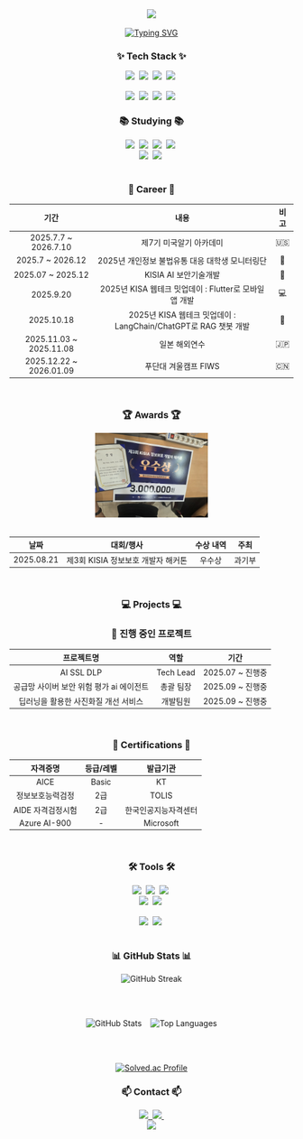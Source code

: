 <!--타이틀 부분-->
<div align="center">
  <img src="https://capsule-render.vercel.app/api?type=waving&color=gradient&height=250&section=header&text=Creatine-mono&fontSize=70&fontColor=fff&animation=fadeIn&fontAlignY=38&desc=AI%20/%20Security%20/%20Deep%20Learning%20Developer&descAlignY=55&descSize=20" />
  
  <!-- Typing SVG -->
  <a href="https://git.io/typing-svg"><img src="https://readme-typing-svg.demolab.com?font=Fira+Code&weight=600&size=28&duration=4000&pause=1000&color=6366F1&center=true&vCenter=true&multiline=true&repeat=true&width=600&height=100&lines=Welcome+to+my+GitHub!+%F0%9F%91%8B;AI+%7C+Security+%7C+Deep+Learning;" alt="Typing SVG" /></a>
</div>

<!--내용 부분-->
<h3 align="center">✨ Tech Stack ✨</h3>
<div align="center">
  <img src="https://img.shields.io/badge/react-20232a.svg?style=for-the-badge&logo=react&logoColor=61DAFB" />&nbsp
  <img src="https://img.shields.io/badge/javascript-F7DF1E.svg?style=for-the-badge&logo=javascript&logoColor=20232a" />&nbsp
  <img src="https://img.shields.io/badge/html5-E34F26.svg?style=for-the-badge&logo=html5&logoColor=white" />&nbsp
  <img src="https://img.shields.io/badge/css3-1572B6.svg?style=for-the-badge&logo=css3&logoColor=white" />&nbsp
</div>
<br>
<div align="center">
  <img src="https://img.shields.io/badge/python-3670A0?style=for-the-badge&logo=python&logoColor=ffdd54" />&nbsp
  <img src="https://img.shields.io/badge/PyTorch-EE4C2C?style=for-the-badge&logo=pytorch&logoColor=white" />&nbsp
  <img src="https://img.shields.io/badge/TensorFlow-FF6F00?style=for-the-badge&logo=tensorflow&logoColor=white" />&nbsp
  <img src="https://img.shields.io/badge/🤗_Transformers-FFD21E?style=for-the-badge&logoColor=000" />&nbsp
</div>

<h3 align="center">📚 Studying 📚</h3>
<div align="center">
  <img src="https://img.shields.io/badge/python-3670A0?style=for-the-badge&logo=python&logoColor=ffdd54" />&nbsp
  <img src="https://img.shields.io/badge/pandas-150458.svg?style=for-the-badge&logo=pandas&logoColor=white" />&nbsp
  <img src="https://img.shields.io/badge/numpy-4d77cf.svg?style=for-the-badge&logo=numpy&logoColor=white" />&nbsp
  <img src="https://img.shields.io/badge/Matplotlib-11557c.svg?style=for-the-badge&logo=Matplotlib&logoColor=white" />&nbsp
</div>
<div align="center">
  <img src="https://img.shields.io/badge/Node.js-339933?style=for-the-badge&logo=node.js&logoColor=white" />&nbsp
  <img src="https://img.shields.io/badge/🦜_LangChain-1C3C3C?style=for-the-badge&logoColor=white" />&nbsp
</div>
<br>

<h3 align="center">💼 Career 💼</h3>
<div align="center">
  
| 기간 | 내용 | 비고 |
|:---:|:---:|:---:|
| 2025.7.7 ~ 2026.7.10 |  제7기 미국알기 아카데미  | 🇺🇸 |
| 2025.7 ~ 2026.12 | 2025년 개인정보 불법유통 대응 대학생 모니터링단 | 🔐 |
| 2025.07 ~ 2025.12 | KISIA AI 보안기술개발 | 🔐 |
| 2025.9.20 | 2025년 KISA 웹테크 밋업데이 : Flutter로 모바일 앱 개발 | 💻 |
| 2025.10.18 | 2025년 KISA 웹테크 밋업데이 : LangChain/ChatGPT로 RAG 챗봇 개발 | 🤖 |
| 2025.11.03 ~ 2025.11.08 | 일본 해외연수 | 🇯🇵 |
| 2025.12.22 ~ 2026.01.09 | 푸단대 겨울캠프 FIWS | 🇨🇳 |

</div>
<br>

<h3 align="center">🏆 Awards 🏆</h3>
<div align="center">

<img src="./img/상장이미지.jpg" width="200"/>
<br/><br/>
  
| 날짜 | 대회/행사 | 수상 내역 | 주최 |
|:---:|:---:|:---:|:---:|
| 2025.08.21 | 제3회 KISIA 정보보호 개발자 해커톤 | 우수상 | 과기부 |

</div>
<br>

<h3 align="center">💻 Projects 💻</h3>
<div align="center">
  
### 🚀 진행 중인 프로젝트
  
| 프로젝트명 | 역할 | 기간 |
|:---:|:---:|:---:|
| AI SSL DLP | Tech Lead | 2025.07 ~ 진행중 |
| 공급망 사이버 보안 위험 평가 ai 에이전트 | 총괄 팀장 | 2025.09 ~ 진행중 |
| 딥러닝을 활용한 사진화질 개선 서비스 | 개발팀원 | 2025.09 ~ 진행중 |

</div>
<br>

<h3 align="center">📜 Certifications 📜</h3>
<div align="center">
  
| 자격증명 | 등급/레벨 | 발급기관 |
|:---:|:---:|:---:|
| AICE | Basic | KT |
|정보보호능력검정 | 2급 | TOLIS |
| AIDE 자격검정시험 | 2급 | 한국인공지능자격센터 |
| Azure AI-900 | - | Microsoft |

</div>
<br>

<h3 align="center">🛠 Tools 🛠</h3>
<div align="center">
  <img src="https://img.shields.io/badge/git-F05033.svg?style=for-the-badge&logo=git&logoColor=white" />&nbsp
  <img src="https://img.shields.io/badge/github-181717.svg?style=for-the-badge&logo=github&logoColor=white" />&nbsp
  <img src="https://img.shields.io/badge/Obsidian-7C3AED.svg?style=for-the-badge&logo=obsidian&logoColor=white" />&nbsp
</div>
<div align="center">
  <img src="https://img.shields.io/badge/Claude-181818?style=for-the-badge&logo=anthropic&logoColor=D97757" />&nbsp
  <img src="https://img.shields.io/badge/Gemini-8E75B2?style=for-the-badge&logo=googlegemini&logoColor=white" />&nbsp
</div>
<br>
<div align="center">
  <img src="https://img.shields.io/badge/VSCode-2C2C32.svg?style=for-the-badge&logo=visual-studio-code&logoColor=22ABF3" />&nbsp
  <img src="https://img.shields.io/badge/jupyter-2C2C32.svg?style=for-the-badge&logo=jupyter&logoColor=F37726" />&nbsp
</div>
<br>

<h3 align="center">📊 GitHub Stats 📊</h3>
<div align="center">

<!-- GitHub Streak Stats -->
<img src="https://github-readme-streak-stats.herokuapp.com/?user=Creatine-mono&theme=tokyonight&hide_border=true" alt="GitHub Streak"/>

<br/><br/>

<!-- GitHub Stats Cards -->
<img src="https://github-readme-stats.vercel.app/api?username=Creatine-mono&show_icons=true&theme=tokyonight&hide_border=true" alt="GitHub Stats"/>
&nbsp;&nbsp;
<img src="https://github-readme-stats.vercel.app/api/top-langs/?username=Creatine-mono&layout=compact&theme=tokyonight&hide_border=true" alt="Top Languages"/>

<br/><br/>

[![Solved.ac Profile](http://mazassumnida.wtf/api/v2/generate_badge?boj=art3456)](https://solved.ac/art3456/)

<h3 align="center">📫 Contact 📫</h3>
<div align="center">
  <a href="mailto:psh243360@gmail.com">
    <img src="https://img.shields.io/badge/psh243360@gmail.com-D14836?style=for-the-badge&logo=gmail&logoColor=white"/>&nbsp
  </a>
  <a href="https://huggingface.co/psh3333">
    <img src="https://img.shields.io/badge/🤗_HuggingFace-FFD21E?style=for-the-badge&logoColor=000"/>&nbsp
  </a>
</div>

<!-- Footer Wave -->
<div align="center">
  <img src="https://capsule-render.vercel.app/api?type=waving&color=gradient&height=150&section=footer" />
</div>
